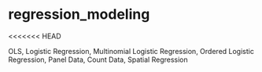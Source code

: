 # regression_modeling
<<<<<<< HEAD

OLS, Logistic Regression, Multinomial Logistic Regression, Ordered Logistic Regression, Panel Data, Count Data, Spatial Regression

